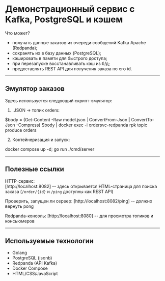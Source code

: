 # Демонстрационный сервис с Kafka, PostgreSQL и кэшем

Что может?
- получать данные заказов из очереди сообщений Kafka Apache (Redpanda);
- сохранять их в базу данных (PostgreSQL);
- кэшировать в памяти для быстрого доступа;
- при перезапуске восстанавливать кэш из б/д;
- предоставлять REST API для получения заказа по его id.

---

## Эмулятор заказов

Здесь используется следующий скрипт-эмулятор:

1) .JSON -> топик orders:

$body = (Get-Content -Raw model.json | ConvertFrom-Json | ConvertTo-Json -Compress)
$body | docker exec -i ordersvc-redpanda rpk topic produce orders

2) Контейнеризация и запуск:

docker compose up -d; go run ./cmd/server

---

## Полезные ссылки

HTTP-сервис:  
  [http://localhost:8082] -- здесь открывается HTML-страница для поиска заказа (`/order/{id}` и `/ping` доступны как REST API)

Проверить, запущен ли сервер:
  [http://localhost:8082/ping] -- должно вернуть pong

Redpanda-консоль:
  [http://localhost:8080] -- для просмотра топиков и консьюмеров

---

## Используемые технологии

- Golang
- PostgreSQL (jsonb)
- Redpanda (API Kafka)
- Docker Compose
- HTML/CSS/JavaScript
